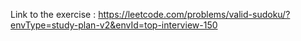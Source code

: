 Link to the exercise : https://leetcode.com/problems/valid-sudoku/?envType=study-plan-v2&envId=top-interview-150